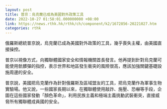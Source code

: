 ```yaml
---
layout: post
title: 普京：烏克蘭已成為美國對外政策工具
date: 2022-10-27 01:58:01.000000000 +08:00
link: https://news.rthk.hk/rthk/ch/component/k2/1672856-20221027.htm
categories: rthk
---
```


俄羅斯總統普京說，烏克蘭已成為美國對外政策的工具，幾乎喪失主權，由美國直接操控。

普京以視像方式，向獨聯體國家安全和情報機關首長發言。他再提到針對烏克蘭可能使用骯髒彈的指控，表示世界和地區發生衝突的風險很高，應該加強關鍵基礎設施周邊的安全。

普京說，美國把烏克蘭作為針對俄羅斯及區域盟友的工具，把烏克蘭作為軍事生物實驗場。他又說，一些國家長期以來，在獨聯體使用敲詐、施壓、恐嚇等手段，企圖在這些國家發動「顏色革命」，利用民族主義和極端主義挑動武裝衝突，直接威脅所有獨聯體成員國的安全。
